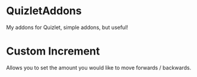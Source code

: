 # QuizletAddons
My addons for Quizlet, simple addons, but useful! 

# Custom Increment
Allows you to set the amount you would like to move forwards / backwards.
